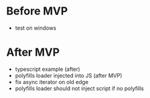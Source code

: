 # Before MVP

- test on windows

# After MVP

- typescript example (after)
- polyfills loader injected into JS (after MVP)
- fix async iterator on old edge
- polyfills loader should not inject script if no polyfills
